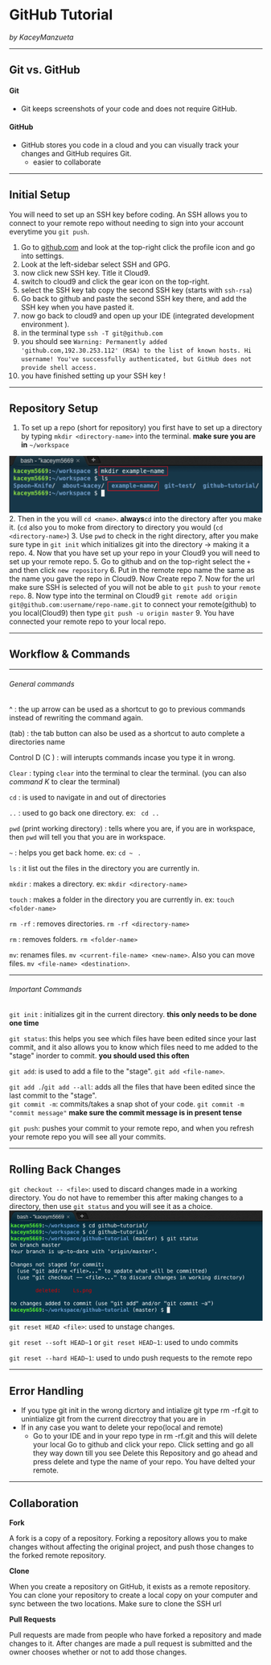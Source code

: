 # GitHub Tutorial

_by KaceyManzueta_

---
## Git vs. GitHub
#### Git 
* Git keeps screenshots of your code and does not require GitHub.  
#### GitHub
* GitHub stores you code in a cloud and you can visually track your changes and GitHub requires Git.
  * easier to collaborate 



---
## Initial Setup
You will need to set up an SSH key before coding. An SSH allows you to connect to your remote repo without needing to sign into your account everytime you `git push`.  

1. Go to [github.com](github.com) and look at the top-right click the profile icon and go into settings.
2. Look at the left-sidebar select SSH and GPG.
3. now click new SSH key. Title it Cloud9.
4. switch to cloud9 and click the gear icon on the top-right.
5. select the SSH key tab copy the second SSH key (starts with `ssh-rsa`)
6. Go back to github and paste the second SSH key there, and add the SSH key when you have pasted it.
7. now go back to cloud9 and open up your IDE (integrated development environment ).
8. in the terminal type `ssh -T git@github.com`
9. you should see `Warning: Permanently added 'github.com,192.30.253.112' (RSA) to the list of known hosts.
Hi username! You've successfully authenticated, but GitHub does not provide shell access.`
 10. you have finished setting up your SSH key !





---
## Repository Setup
1. To set up a repo (short for repository) you first have to set up a directory  
by typing  `mkdir <directory-name>` into the terminal. **make sure you are in**  `~/workspace`  

![](mkdir.png)  
2. Then in the you will `cd <name>`. **always**`cd` into the directory after you make it. (`cd` also you to moke from directory to directory you would (`cd <directory-name>`)
3. Use `pwd` to check in the right directory, after you make sure type in `git init` which initializes git into the directory -> making it a repo.
4. Now that you have set up your repo in your Cloud9 you will need to set up your remote repo.
5. Go to github and on the top-right select the `+` and then click `new repository`
6. Put in the remote repo name the same as the name you gave the repo in Cloud9. Now Create repo
7. Now for the url make sure SSH is selected of you will not be able to `git push` to your `remote repo`.
8. Now type into the terminal on Cloud9 `git remote add origin git@github.com:username/repo-name.git` to connect your remote(github) to you local(Cloud9) then type `git push -u origin master`
9. You have connected your remote repo to your local repo.

---
## Workflow & Commands
---
###### General commands 
^ : the up arrow can be used as a shortcut to go to previous commands instead of rewriting the command again.  
  
(tab) : the tab button can also be used as a shortcut to auto complete a directories name  
  
Control D (C ) : will interupts commands incase you type it in wrong.  
  
`Clear` : typing `clear` into the terminal to clear the terminal. (you can also _command K_ to clear the terminal)   
  
`cd` : is used to navigate in and out of directories     
  
`..` : used to go back one directory. ex: ` cd ..`  
  
`pwd` (print working directory) : tells where you are, if you are in workspace, then `pwd` will tell you that you are in workspace.  
  
`~` : helps you get back home. ex: `cd ~ ` .
  
`ls` : it list out the files in the directory you are currently in.
  
`mkdir` : makes a directory. ex: `mkdir <directory-name>`
  
`touch` : makes a folder in the directory you are currently in. ex: `touch <folder-name>`  
  
`rm -rf` : removes directories. `rm -rf <directory-name>`  
  
`rm` : removes folders. `rm <folder-name>` 
  
`mv`: renames files. `mv <current-file-name> <new-name>`. Also you can move files. `mv <file-name> <destination>`.  

 ---
###### Important Commands 
`git init` : initializes git in the current directory. **this only needs to be done one time**  
  
`git status`: this helps you see which files have been edited since your last commit, and it also allows you to know which files need to me added to the "stage" inorder to commit. **you should used this often**
  
`git add`: is used to add a file to the "stage". `git add <file-name>`.  
  
`git add .`/`git add --all`: adds all the files that have been edited since the last commit to the "stage".  
`git commit -m`: commits/takes a snap shot of your code. `git commit -m "commit message"` **make sure the commit message is in present tense**

`git push`: pushes your commit to your remote repo, and when you refresh your remote repo you will see all your commits.

  



  






---
## Rolling Back Changes
`git checkout -- <file>`: used to discard changes made in a working directory. You do not have to remember this after making changes to a directory, then use `git status` and you will see it as a choice.  
  ![](rollback.png)  
`git reset HEAD <file>`: used to unstage changes.

`git reset --soft HEAD~1` or `git reset HEAD~1`: used to undo commits

`git reset --hard HEAD~1`: used to undo push requests to the remote repo

---
## Error Handling
* If you type git init in the wrong dicrtory and intialize git type rm -rf.git to unintialize git from the current direcctroy that you are in
* If in any case you want to delete your repo(local and remote) 
  * Go to your IDE and in your repo type in rm -rf.git and this will delete your local
Go to github and click your repo. Click setting and go all they way down till you see Delete this Repository and go ahead and press delete and type the name of your repo. You have delted your remote.

---
## Collaboration

**Fork**

A fork is a copy of a repository. Forking a repository allows you to make changes without affecting the original project, and push those changes to the forked remote repository.

**Clone**

When you create a repository on GitHub, it exists as a remote repository. You can clone your repository to create a local copy on your computer and sync between the two locations. Make sure to clone the SSH url

**Pull Requests**

Pull requests are made from people who have forked a repository and made changes to it. After changes are made a pull request is submitted and the owner chooses whether or not to add those changes.